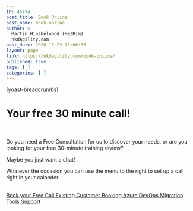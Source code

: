 ```yaml
---
ID: 45194
post_title: Book Online
post_name: book-online
author: >
  Martin Hinshelwood (He/Him)
  nkdAgility.com
post_date: 2020-11-23 12:06:33
layout: page
link: https://nkdagility.com/book-online/
published: true
tags: [ ]
categories: [ ]
---
```

[yoast-breadcrumbs]		
			<h1>Your free 30 minute call!</h1>		
		<p>Do you need a Free Consultation for us to discover your needs, or are you looking for your free 30-minute training review?</p><p>Maybe you just want a chat!</p><p>Whatever the occasion you can use the menu to the right to set up a call right in your calander.</p>		
			<a href="https://calendarhero.to/F2F-directory" target="_blank" role="button" rel="noopener">
						Book your Free Call
					</a>
			<a href="https://nkdagility.com/book-online-for-customers/" role="button">
						Existing Customer Booking
					</a>
			<a href="https://nkdagility.com/book-online-for-azure-devops-migration-tools/" role="button">
						Azure DevOps Migration Tools Support
					</a>
			<!-- Zoom.ai inline embed script begin -->
<!-- Zoom.ai inline embed script end -->